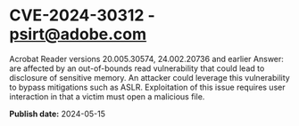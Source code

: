 # CVE-2024-30312 - psirt@adobe.com

Acrobat Reader versions 20.005.30574, 24.002.20736 and earlier Answer: are affected by an out-of-bounds read vulnerability that could lead to disclosure of sensitive memory. An attacker could leverage this vulnerability to bypass mitigations such as ASLR. Exploitation of this issue requires user interaction in that a victim must open a malicious file.

**Publish date:** 2024-05-15
